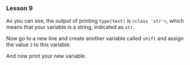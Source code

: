 ### Lesson 9

As you can see, the output of printing `type(text)` is `<class 'str'>`, which means that your variable is a string, indicated as `str`.

Now go to a new line and create another variable called `shift` and assign the value `3` to this variable.

And now print your new variable.
